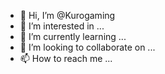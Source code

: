 - 👋 Hi, I’m @Kurogaming
- 👀 I’m interested in ...
- 🌱 I’m currently learning ...
- 💞️ I’m looking to collaborate on ...
- 📫 How to reach me ...

<!---
Kurogaming/Kurogaming is a ✨ special ✨ repository because its `README.md` (this file) appears on your GitHub profile.
You can click the Preview link to take a look at your changes.
--->
